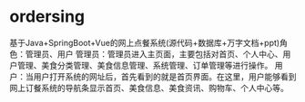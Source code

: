 # ordersing
基于Java+SpringBoot+Vue的网上点餐系统(源代码+数据库+万字文档+ppt)角色：管理员、用户  管理员：管理员进入主页面，主要包括对首页、个人中心、用户管理、美食分类管理、美食信息管理、系统管理、订单管理等进行操作。  用户：当用户打开系统的网址后，首先看到的就是首页界面。在这里，用户能够看到网上订餐系统的导航条显示首页、美食信息、美食资讯、购物车、个人中心等。

